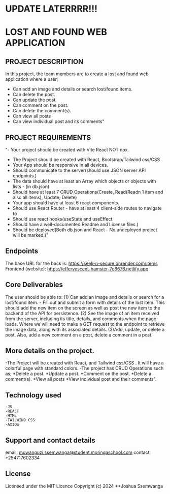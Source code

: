 # UPDATE LATERRRR!!!


# LOST AND FOUND WEB APPLICATION 



## PROJECT DESCRIPTION 
In this project, the team members are to create a lost and found web application where a user;
- Can add an image and details or search lost/found items.
- Can delete the post.
- Can update the post.
- Can comment on the post.
- Can delete the comment(s).
- Can view all posts
- Can view individual post and its comments"

## PROJECT REQUIREMENTS
"- Your project should be created with Vite React NOT npx.
- The Project should be created with React, Bootstrap/Tailwind css/CSS .
- Your App should be responsive in all devices.
- Should communicate to the server(should use JSON server API endpoints.)
- The data should have at least an Array which objects or objects with lists - (in db.json)
- Should have at least 7 CRUD Operations(Create, Read(Readn 1 item and also all items), Update, Delete)
- Your app should have at least 6 react components.
- Should use React Router - have at least 4 client-side routes to navigate  to
- Should use react hooks(useState and useEffect
- Should have a well-documented Readme and License files.)
- Should be deployed(Both db.json and React - No undeployed project will be marked.)"	

## Endpoints
The base URL for the back is: https://seek-n-secure.onrender.com/items
Frontend (website): https://effervescent-hamster-7e6676.netlify.app

## Core Deliverables
The user should be able to:
    (1) Can add an image and details or search for a lost/found item.
    - Fill out and submit a form with details of the lost item. This should add the new item on the screen as well as post the new item to the backend of the API for persistence.
    (2) See the image of an item received from the server, including its title, details, and comments when the page loads. Where we will need to make a GET request to the endpoint to retrieve the image data, along with its associated details.
    (3)Add, update, or delete a post. Also, add a new comment on a post, delete a comment in a post.

## More details on the project.
-The Project will be created with React, and Tailwind css/CSS . It will have a colorful page with standard colors.
-The project has CRUD Operations such as;
        *Delete a post.
        *Update a post.
        *Comment on the post.
        *Delete a comment(s).
        *View all posts
        *View individual post and their comments".
## Technology used
    -JS
    -REACT
    -HTML
    -TAILWIND CSS
    -AXIOS

## Support and contact details
email: muwanguzi.ssemwanga@student.moringaschool.com
contact: +254717602334





## License
  Licensed under the MIT Licence Copyright (c) 2024 **Joshua Ssemwanga

    